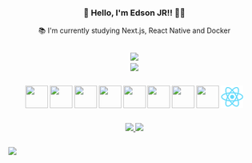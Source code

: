 
 ### <div align="center">👋 Hello, I'm Edson JR!! 👨‍💻 </div>

 <div align="center">📚 I'm currently studying Next.js, React Native and Docker</div>
 
 ##

<div align="center"> 
   <a href="https://www.linkedin.com/in/edson-alves-de-oliveira-junior-20603717b/" target="_blank">
     <img src="https://img.shields.io/badge/-LinkedIn-%230077B5?style=for-the-badge&logo=linkedin&logoColor=white" target="_blank">
  </a>
</div>

 <div align="center" style="display: inline_block"><img align="center"  src="https://raw.githubusercontent.com/MicaelliMedeiros/micaellimedeiros/master/image/computer-illustration.png"></div>


##



<div align="center" style="display: inline_block">
    <img align="center"  height="45" width="45" src="https://img.icons8.com/color/48/000000/git.png"/>
    <img align="center"  height="45" width="45" src="https://img.icons8.com/color/48/000000/html-5--v1.png"/>
    <img align="center"  height="45" width="45" src="https://img.icons8.com/color/48/000000/css3.png"/>
    <img align="center"  height="45" width="45"  src="https://img.icons8.com/color/48/000000/chakra-ui.png"/>
    <img align="center"  height="45" width="45" src="https://img.icons8.com/color/48/000000/javascript--v1.png"/>
    <img align="center"  height="45" width="45" src="https://img.icons8.com/color/48/000000/google-firebase-console.png"/>
    <img align="center"  height="45" width="45" src="https://img.icons8.com/color/48/000000/nodejs.png"/>
   <img align="center"  height="45" width="45" src="https://img.icons8.com/color/48/000000/mongodb.png"/>
  <img align="center" alt="reactjs" height="45" width="45" src="https://raw.githubusercontent.com/devicons/devicon/master/icons/react/react-original.svg">
</div>


  
  ##

<div align="center">
  <a href="https://github.com/EdsonAOJ">
  <img height="150em" src="https://github-readme-stats.vercel.app/api?username=EdsonAOJ&show_icons=true&theme=dracula&include_all_commits=true&count_private=true"/>
  <img height="150em" src="https://github-readme-stats.vercel.app/api/top-langs/?username=EdsonAOJ&layout=compact&langs_count=7&theme=dracula"/>
</div>

##  

  
  <img src= "https://activity-graph.herokuapp.com/graph?username=EdsonAOJ&custom_title=EdsonAOJ&theme=nord">
